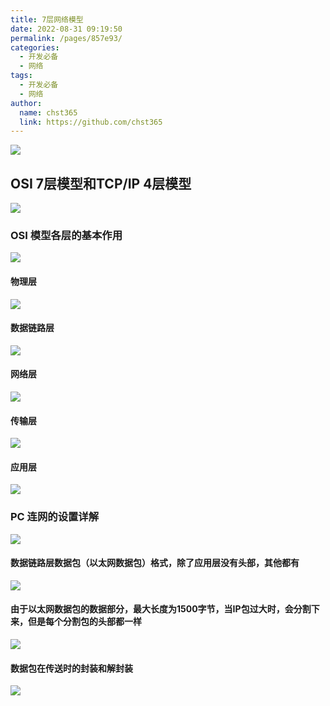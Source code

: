 ```yaml
---
title: 7层网络模型
date: 2022-08-31 09:19:50
permalink: /pages/857e93/
categories: 
  - 开发必备
  - 网络
tags: 
  - 开发必备
  - 网络
author: 
  name: chst365
  link: https://github.com/chst365
---
```

![](https://cdn.jsdelivr.net/gh/chst365/bolgImgs/imgs/topImgs/219.jpg)
## OSI 7层模型和TCP/IP 4层模型
![](https://pic1.zhimg.com/80/v2-2d62ba265be486cb94ab531912aa3b9c_720w.jpg)

### OSI 模型各层的基本作用
![](https://pic2.zhimg.com/80/v2-436927a69a3574532059a78623d3095d_720w.jpg)

#### 物理层
![](https://pic1.zhimg.com/80/v2-343093645638ea0839b71db5eba1f7c0_720w.jpg)
#### 数据链路层
![](https://pic1.zhimg.com/80/v2-fb8534d86e40986e43449de6c35ebd14_720w.jpg)
#### 网络层
![](https://pic4.zhimg.com/80/v2-991572825990575d273f653a78bcc5e7_720w.jpg)
#### 传输层
![](https://pic2.zhimg.com/80/v2-31bff54e0720487afe37e5f3f282d231_720w.jpg)
#### 应用层
![](https://pic2.zhimg.com/80/v2-741e4cd7f95897d6a61bd219e208f1c1_720w.jpg)

### PC 连网的设置详解
![](https://pic4.zhimg.com/80/v2-b09a3718e0501f053b6ed418b087211b_720w.jpg)

#### 数据链路层数据包（以太网数据包）格式，除了应用层没有头部，其他都有
![](https://pic2.zhimg.com/80/v2-3c8ab7e3f330238821adedea31b9c321_720w.jpg)

#### 由于以太网数据包的数据部分，最大长度为1500字节，当IP包过大时，会分割下来，但是每个分割包的头部都一样
![](https://pic1.zhimg.com/80/v2-5ce2810c5f0ed99ad92d7d3a43cc652c_720w.jpg)
#### 数据包在传送时的封装和解封装
![](https://pic3.zhimg.com/80/v2-80430dbb37a1e42315a77e30448b34b2_720w.jpg)
